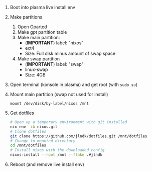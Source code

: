 1. Boot into plasma live install env
2. Make partitions
    1. Open Gparted
    2. Make gpt partition table
    3. Make main partition:
        * (**IMPORTANT**) label: "nixos"
        * ext4
        * Size: Full disk minus amount of swap space
    4. Make swap partition
        * (**IMPORTANT**) label: "swap"
        * linux-swap
        * Size: 4GB

3. Open terminal (konsole in plasma) and get root (with `sudo su`)

4. Mount main partition (swap not used for install)
    ```
    mount /dev/disk/by-label/nixos /mnt
    ```

5. Get dotfiles
    ```bash
    # Open up a temporary environment with git installed
    nix-env -iA nixos.git
    # Clone dotfiles
    git clone https://github.com/jlndk/dotfiles.git /mnt/dotfiles
    # Change to mounted directory
    cd /mnt/dotfiles
    # Install nixos with the downloaded config
    nixos-install --root /mnt --flake .#jlndk
    ```
5. Reboot (and remove live install env)

